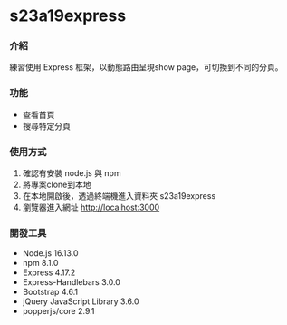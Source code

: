 # s23a19express
### **介紹**

練習使用 Express 框架，以動態路由呈現show page，可切換到不同的分頁。

### **功能**

- 查看首頁
- 搜尋特定分頁

### **使用方式**

1. 確認有安裝 node.js 與 npm
2. 將專案clone到本地
3. 在本地開啟後，透過終端機進入資料夾 s23a19express
4. 瀏覽器進入網址 [http://localhost:3000](http://localhost:3000/)

### **開發工具**

- Node.js 16.13.0
- npm 8.1.0
- Express 4.17.2
- Express-Handlebars 3.0.0
- Bootstrap 4.6.1
- jQuery JavaScript Library 3.6.0
- popperjs/core 2.9.1
